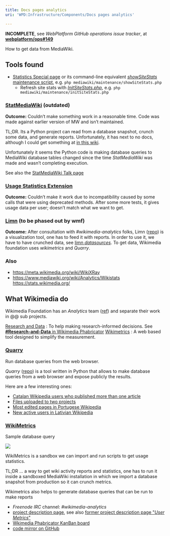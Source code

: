 ```yaml
---
title: Docs pages analytics
uri: 'WPD:Infrastructure/Components/Docs pages analytics'

---
```

**INCOMPLETE**, see *WebPlatform GitHub operations issue tracker*, at **[webplatform/ops\#149](https://github.com/webplatform/ops/issues/149)**

How to get data from MediaWiki.

## Tools found

-   [Statistics Special page](/Special:Statistics) or its command-line equivalent [*showSiteStats* maintenance script](https://www.mediawiki.org/wiki/Manual:ShowSiteStats.php), e.g. `php mediawiki/maintenance/showSiteStats.php`
    -   Refresh site stats with [*InitSiteStats.php*](https://www.mediawiki.org/wiki/Manual:InitSiteStats.php), e.g. `php mediawiki/maintenance/initSiteStats.php`

### [StatMediaWiki](https://meta.wikimedia.org/wiki/StatMediaWiki) (outdated)

**Outcome:** Couldn’t make something work in a reasonable time. Code was made against earlier version of MW and isn’t maintained.

TL;DR. Its a Python project can read from a database snapshot, crunch some data, and generate reports. Unfortunately, it has next to no docs, although I could get something at [in this wiki](http://edutechwiki.unige.ch/en/StatMediaWiki).

Unfortunately it seems the Python code is making database queries to MediaWiki database tables changed since the time *StatMediaWiki* was made and wasn’t completing execution.

See also the [StatMediaWiki Talk page](https://meta.wikimedia.org/wiki/Talk:StatMediaWiki)

### [Usage Statistics Extension](https://www.mediawiki.org/wiki/Extension:Usage_Statistics)

**Outcome:** Couldn’t make it work due to incompatibility caused by some calls that were using deprecated methods. After some more tests, it gives usage data per user; doesn’t match what we want to get.

### [Limn](http://reportcard.wmflabs.org/) (to be phased out by wmf)

**Outcome:** After consultation with *\#wikimedia-analytics* folks, Limn ([repo](https://github.com/wikimedia/limn)) is a visualization tool, one has to feed it with reports. In order to use it, we have to have crunched data, see [limn *datasources*](http://reportcard.wmflabs.org/datasources). To get data, Wikimedia foundation uses *wikimetrics* and *Quarry*.

### Also

-   <https://meta.wikimedia.org/wiki/WikiXRay>
-   <https://www.mediawiki.org/wiki/Analytics/Wikistats> <https://stats.wikimedia.org/>

## What Wikimedia do

Wikimedia Foundation has an *Analytics* team ([ref](http://www.mediawiki.org/wiki/Analytics)) and separate their work in @@ sub projects.

[Research and Data](http://www.mediawiki.org/wiki/Analytics/Research_and_Data)
:   To help making research-informed decisions. See [**\#Research-and-Data** in Wikimedia Phabricator](https://phabricator.wikimedia.org/tag/Research-and-Data/)
[Wikimetrics](http://www.mediawiki.org/wiki/Analytics/Wikimetrics)
:   A web based tool designed to simplify the measurement.

### [Quarry](http://quarry.wmflabs.org/)

Run database queries from the web browser.

*Quarry* ([repo](https://github.com/wikimedia/analytics-quarry-web)) is a tool written in Python that allows to make database queries from a web browser and expose publicly the results.

Here are a few interesting ones:

-   [Catalan Wikipedia users who published more than one article](http://quarry.wmflabs.org/query/3033)
-   [Files uploaded to two projects](http://quarry.wmflabs.org/query/947)
-   [Most edited pages in Portugese Wikipedia](http://quarry.wmflabs.org/query/3012)
-   [New active users in Lativian Wikipedia](http://quarry.wmflabs.org/query/2930)

### [WikiMetrics](https://metrics.wmflabs.org/)

[](/File:wikimetrics-screenshot-namespaceedits.png)

Sample database query

![](/WPD/assets/thumb/d/de/wikimetrics-screenshot-namespaceedits.png/300px-wikimetrics-screenshot-namespaceedits.png)

WikiMetrics is a sandbox we can import and run scripts to get usage statistics.

TL;DR ... a way to get wiki activity reports and statistics, one has to run it inside a sandboxed MediaWiki installation in which we import a database snapshot from production so it can crunch metrics.

Wikimetrics also helps to generate database queries that can be run to make reports

-   *Freenode IRC* channel: *\#wikimedia-analytics*
-   [project description page](http://www.mediawiki.org/wiki/Analytics/Wikimetrics), see also [former project description page "*User Metrics*"](http://www.mediawiki.org/wiki/User_Metrics)
-   [Wkimedia Phabricator KanBan board](https://phabricator.wikimedia.org/tag/Analytics-Wikimetrics/)
-   [code mirror on GitHub](https://github.com/wikimedia/analytics-wikimetrics)
